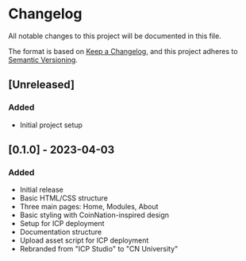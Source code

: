 # Changelog

All notable changes to this project will be documented in this file.

The format is based on [Keep a Changelog](https://keepachangelog.com/en/1.0.0/),
and this project adheres to [Semantic Versioning](https://semver.org/spec/v2.0.0.html).

## [Unreleased]

### Added
- Initial project setup

## [0.1.0] - 2023-04-03

### Added
- Initial release
- Basic HTML/CSS structure
- Three main pages: Home, Modules, About
- Basic styling with CoinNation-inspired design
- Setup for ICP deployment
- Documentation structure
- Upload asset script for ICP deployment
- Rebranded from "ICP Studio" to "CN University" 